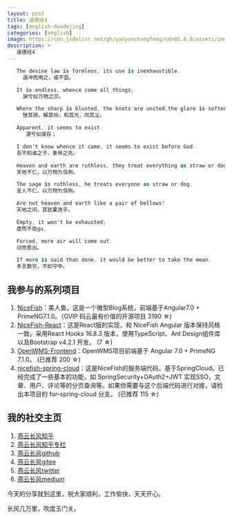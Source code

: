 ```yaml
---
layout: post
title: 道德经4
tags: [english-daodejing]
categories: [english]
image: https://cdn.jsdelivr.net/gh/yanyunchangfeng/cdn@1.0.0/assets/img/blog/english-grammer/english-grammer-cover5.png
description: >
   道德经4
---
```

 ```swift
    The devine law is formless, its use is inexhaustible. 
      道冲而用之，或不盈。
 ```
 ```swift
    It is endless, whence come all things;
      渊兮似万物之宗。
 ```
 ```swift
    Where the sharp is blunted, the knots are united,the glare is softened,all look like dust.
      锉其锐，解其纷，和其光，同其尘。
 ```
 ```swift
    Apparent, it seems to exist.
       湛兮似或存；
 ```
 ```swift
    I don't know whence it came, it seems to exist before God.
    吾不知谁之子，象帝之先。
 ```
 ```swift
    Heaven and earth are ruthless, they treat everything as straw or dog .
    天地不仁，以万物为刍狗。
 ```
 ```swift
    The sage is ruthless, he treats everyone as straw or dog.
    圣人不仁，以万物为刍狗。
 ```
 ```swift
    Are not heaven and earth like a pair of bellows?
    天地之间，其犹橐迭乎。
 ```
 ```swift
    Empty, it won't be exhausted;
    虚而不屈gu,
 ```
 ```swift
    Forced, more air will come out.
    动而愈出。
 ```
 ```swift
    If more is said than done, it would be better to take the mean.
    多言数穷，不如守中。
 ```

## 我参与的系列项目

1. [NiceFish]( https://gitee.com/mumu-osc/NiceFish)：美人鱼，这是一个微型Blog系统，前端基于Angular7.0 + PrimeNG7.1.0。（GVIP 码云最有价值的开源项目 3190 ☆)
2. [NiceFish-React]( https://github.com/damoqiongqiu/NiceFish-React)：这是React版的实现，和 NiceFish Angular 版本保持风格一致。采用React Hooks 16.8.3 版本，使用TypeScript、Ant Design组件库以及Bootstrap v4.2.1 开发。  (7 ☆)
3. [OpenWMS-Frontend](https://gitee.com/mumu-osc/OpenWMS-Frontend)：OpenWMS项目前端基于 Angular 7.0 + PrimeNG 7.1.0。  (已推荐 200 ☆)
4. [nicefish-spring-cloud](https://gitee.com/mumu-osc/nicefish-spring-cloud)：这是NiceFish的服务端代码，基于SpringCloud。已经完成了一些基本的功能，如 SpringSecurity+OAuth2+JWT 实现SSO，文章、用户、评论等的分页查询等。如果你需要与这个后端代码进行对接，请检出本项目的 for-spring-cloud 分支。 (已推荐 115 ☆)

## 我的社交主页  

1. [燕云长风知乎](https://zhihu.com/people/hbxyxuxiaodong)  
2. [燕云长风知乎专栏](https://zhuanlan.zhihu.com/yanyunchangfeng)  
3. [燕云长风github](https://github.com/yanyunchangfeng)  
4. [燕云长风gitee](https://gitee.com/yanyunchangfeng)  
5. [燕云长风twitter](https://twitter.com/yanyunchangfeng)  
6. [燕云长风medium](https://medium.com/@yanyunchangfeng) 

今天的分享就到这里，祝大家顺利，工作愉快，天天开心。

长风几万里，吹度玉门关。
